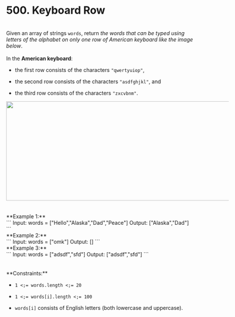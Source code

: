 # 500. Keyboard Row

<br />Given an array of strings `words`, return <em>the words that can be typed using letters of the alphabet on only one row of American keyboard like the image below</em>.<br />
<br />In the **American keyboard**:<br />

* the first row consists of the characters `"qwertyuiop"`,

* the second row consists of the characters `"asdfghjkl"`, and

* the third row consists of the characters `"zxcvbnm"`.


<img alt="" src="https://assets.leetcode.com/uploads/2018/10/12/keyboard.png" style="width:800px;max-width:600px;height:267px"/>
<br /> <br />
<br />**Example 1:**<br />
```
Input: words = ["Hello","Alaska","Dad","Peace"]
Output: ["Alaska","Dad"]
```
<br />**Example 2:**<br />
```
Input: words = ["omk"]
Output: []
```
<br />**Example 3:**<br />
```
Input: words = ["adsdf","sfd"]
Output: ["adsdf","sfd"]
```
<br /> <br />
<br />**Constraints:**<br />

* `1 <;= words.length <;= 20`

* `1 <;= words[i].length <;= 100`

* `words[i]` consists of English letters (both lowercase and uppercase).
